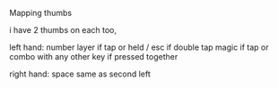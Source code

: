 Mapping thumbs

i have  2 thumbs on each too,

left hand:
number layer if tap or held / esc if double tap
magic if tap or combo with any other key if pressed together

right hand: 
space
same as second left
